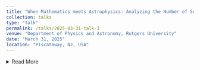 ```yaml
---
title: "When Mathematics meets Astrophysics: Analyzing the Number of Solutions to the Gravitational Lens Equation"
collection: talks
type: "Talk"
permalink: /talks/2025-03-31-talk-3
venue: "Department of Physics and Astronomy, Rutgers University"
date: "March 31, 2025"
location: "Piscataway, NJ, USA"
---
```


<details>
<summary>Read More</summary>  
Senior honors thesis defense presented in front of the Department of Physics and Astronomy's Honors Thesis Committee. On basis of my work, I was awarded highest honors in astronomy, was designated as a Rutgers School of Arts and Sciences Paul Robeson Scholar, and was named one of the four Henry Rutgers Scholar Award winners in the department.
  
[Download Slides](https://amadhava25.github.io/files/Senior_Thesis%20(16).pdf) | [Download Thesis](https://amadhava25.github.io/files/madhava_aniruddha_thesis.pdf)
</details>
